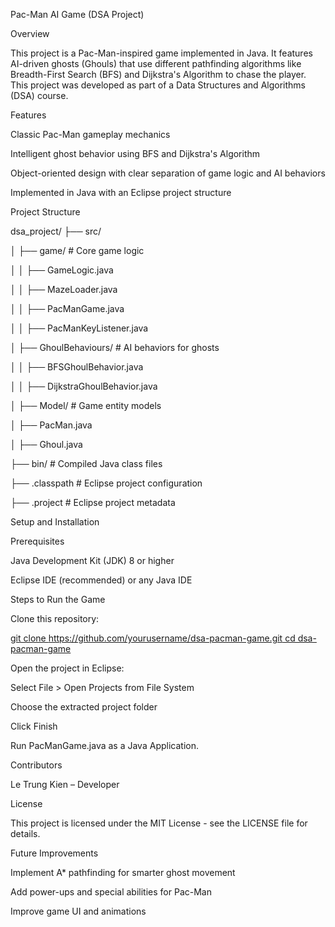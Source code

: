 Pac-Man AI Game (DSA Project)

Overview

This project is a Pac-Man-inspired game implemented in Java. It features AI-driven ghosts (Ghouls) that use different pathfinding algorithms like Breadth-First Search (BFS) and Dijkstra's Algorithm to chase the player. This project was developed as part of a Data Structures and Algorithms (DSA) course.

Features

Classic Pac-Man gameplay mechanics

Intelligent ghost behavior using BFS and Dijkstra's Algorithm

Object-oriented design with clear separation of game logic and AI behaviors

Implemented in Java with an Eclipse project structure

Project Structure

dsa_project/
├── src/

│   ├── game/                 # Core game logic

│   │   ├── GameLogic.java

│   │   ├── MazeLoader.java

│   │   ├── PacManGame.java

│   │   ├── PacManKeyListener.java

│   ├── GhoulBehaviours/      # AI behaviors for ghosts

│   │   ├── BFSGhoulBehavior.java

│   │   ├── DijkstraGhoulBehavior.java

│   ├── Model/               # Game entity models

│       ├── PacMan.java

│       ├── Ghoul.java

├── bin/                     # Compiled Java class files

├── .classpath               # Eclipse project configuration

├── .project                 # Eclipse project metadata

Setup and Installation

Prerequisites

Java Development Kit (JDK) 8 or higher

Eclipse IDE (recommended) or any Java IDE

Steps to Run the Game

Clone this repository:

[git clone https://github.com/yourusername/dsa-pacman-game.git
cd dsa-pacman-game
](https://github.com/kien2592003/DSA-PROJECT-PACMAN.git)

Open the project in Eclipse:

Select File > Open Projects from File System

Choose the extracted project folder

Click Finish

Run PacManGame.java as a Java Application.

Contributors

Le Trung Kien – Developer

License

This project is licensed under the MIT License - see the LICENSE file for details.

Future Improvements

Implement A* pathfinding for smarter ghost movement

Add power-ups and special abilities for Pac-Man

Improve game UI and animations

